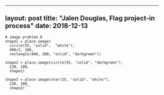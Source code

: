  ---
layout: post
title: "Jalen Douglas, Flag project-in process"
date: 2018-12-13
---


```include image 
# image problem 0 
shape1 = place-image(
  circle(55, "solid",  "white"),
  400/2, 100,
  rectangle(400, 200, "solid", "darkgreen"))

shape2 = place-image(circle(55, "solid", "darkgreen"),
  230, 100,
  shape1)

shape3 = place-image(star(25, "solid", "white"),
  230, 100,
  shape2)```
   
  
